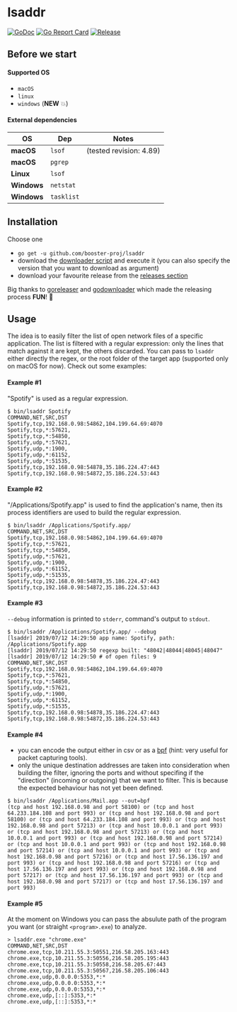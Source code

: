 # lsaddr
[![GoDoc](https://godoc.org/github.com/booster-proj/lsaddr?status.svg)](https://godoc.org/github.com/booster-proj/lsaddr)
[![Go Report Card](https://goreportcard.com/badge/github.com/booster-proj/lsaddr)](https://goreportcard.com/report/github.com/booster-proj/lsaddr)
[![Release](https://img.shields.io/github/release/booster-proj/lsaddr.svg)](https://github.com/booster-proj/lsaddr/releases/latest)

## Before we start
#### Supported OS
- `macOS`
- `linux`
- `windows` (**NEW** 💥)

#### External dependencies
OS | Dep | Notes
------|------|------
**macOS** | `lsof` | (tested revision: 4.89)
**macOS** | `pgrep` |
**Linux** | `lsof` |
**Windows** | `netstat` |
**Windows** | `tasklist` |

## Installation
Choose one
- `go get -u github.com/booster-proj/lsaddr`
- download the [downloader script](https://raw.githubusercontent.com/booster-proj/lsaddr/master/godownloader.sh) and execute it (you can also specify the version that you want to download as argument)
- download your favourite release from the [releases section](https://github.com/booster-proj/lsaddr/releases)

Big thanks to [goreleaser](https://github.com/goreleaser/goreleaser) and [godownloader](https://github.com/goreleaser/godownloader) which made the releasing process **FUN**! 🤩

## Usage
The idea is to easily filter the list of open network files of a specific application. The list is filtered with a regular expression: only
the lines that match against it are kept, the others discarded. You can pass to `lsaddr` either directly the regex, or the root folder of the
target app (supported only on macOS for now). Check out some examples:


#### Example #1
"Spotify" is used as a regular expression.
```
$ bin/lsaddr Spotify
COMMAND,NET,SRC,DST
Spotify,tcp,192.168.0.98:54862,104.199.64.69:4070
Spotify,tcp,*:57621,
Spotify,tcp,*:54850,
Spotify,udp,*:57621,
Spotify,udp,*:1900,
Spotify,udp,*:61152,
Spotify,udp,*:51535,
Spotify,tcp,192.168.0.98:54878,35.186.224.47:443
Spotify,tcp,192.168.0.98:54872,35.186.224.53:443
```

#### Example #2
"/Applications/Spotify.app" is used to find the application's name, then its
process identifiers are used to build the regular expression.
```
$ bin/lsaddr /Applications/Spotify.app/
COMMAND,NET,SRC,DST
Spotify,tcp,192.168.0.98:54862,104.199.64.69:4070
Spotify,tcp,*:57621,
Spotify,tcp,*:54850,
Spotify,udp,*:57621,
Spotify,udp,*:1900,
Spotify,udp,*:61152,
Spotify,udp,*:51535,
Spotify,tcp,192.168.0.98:54878,35.186.224.47:443
Spotify,tcp,192.168.0.98:54872,35.186.224.53:443
```

#### Example #3
`--debug` information is printed to `stderr`, command's output to `stdout`.
```
$ bin/lsaddr /Applications/Spotify.app/ --debug
[lsaddr] 2019/07/12 14:29:50 app name: Spotify, path: /Applications/Spotify.app
[lsaddr] 2019/07/12 14:29:50 regexp built: "48042|48044|48045|48047"
[lsaddr] 2019/07/12 14:29:50 # of open files: 9
COMMAND,NET,SRC,DST
Spotify,tcp,192.168.0.98:54862,104.199.64.69:4070
Spotify,tcp,*:57621,
Spotify,tcp,*:54850,
Spotify,udp,*:57621,
Spotify,udp,*:1900,
Spotify,udp,*:61152,
Spotify,udp,*:51535,
Spotify,tcp,192.168.0.98:54878,35.186.224.47:443
Spotify,tcp,192.168.0.98:54872,35.186.224.53:443
```

#### Example #4
- you can encode the output either in csv or as a [bpf](https://en.wikipedia.org/wiki/Berkeley_Packet_Filter) (hint: very useful for packet capturing tools). 
- only the unique destination addresses are taken into consideration when building the filter,
ignoring the ports and without specifing if the "direction" (incoming or outgoing) that we want to
filter. This is because the expected behaviour has not yet been defined.
```
$ bin/lsaddr /Applications/Mail.app --out=bpf
(tcp and host 192.168.0.98 and port 58100) or (tcp and host 64.233.184.108 and port 993) or (tcp and host 192.168.0.98 and port 58100) or (tcp and host 64.233.184.108 and port 993) or (tcp and host 192.168.0.98 and port 57213) or (tcp and host 10.0.0.1 and port 993) or (tcp and host 192.168.0.98 and port 57213) or (tcp and host 10.0.0.1 and port 993) or (tcp and host 192.168.0.98 and port 57214) or (tcp and host 10.0.0.1 and port 993) or (tcp and host 192.168.0.98 and port 57214) or (tcp and host 10.0.0.1 and port 993) or (tcp and host 192.168.0.98 and port 57216) or (tcp and host 17.56.136.197 and port 993) or (tcp and host 192.168.0.98 and port 57216) or (tcp and host 17.56.136.197 and port 993) or (tcp and host 192.168.0.98 and port 57217) or (tcp and host 17.56.136.197 and port 993) or (tcp and host 192.168.0.98 and port 57217) or (tcp and host 17.56.136.197 and port 993)
```
#### Example #5
At the moment on Windows you can pass the absulute path of the program you want (or straight `<program>.exe`)
to analyze.
```
> lsaddr.exe "chrome.exe"
COMMAND,NET,SRC,DST
chrome.exe,tcp,10.211.55.3:50551,216.58.205.163:443
chrome.exe,tcp,10.211.55.3:50556,216.58.205.195:443
chrome.exe,tcp,10.211.55.3:50558,216.58.205.67:443
chrome.exe,tcp,10.211.55.3:50567,216.58.205.106:443
chrome.exe,udp,0.0.0.0:5353,*:*
chrome.exe,udp,0.0.0.0:5353,*:*
chrome.exe,udp,0.0.0.0:5353,*:*
chrome.exe,udp,[::]:5353,*:*
chrome.exe,udp,[::]:5353,*:*
```
